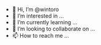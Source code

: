 - 👋 Hi, I’m @wintoro
- 👀 I’m interested in ...
- 🌱 I’m currently learning ...
- 💞️ I’m looking to collaborate on ...
- 📫 How to reach me ...

<!---
wintoro/wintoro is a ✨ special ✨ repository because its `README.md` (this file) appears on your GitHub profile.
You can click the Preview link to take a look at your changes.
--->
